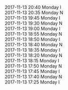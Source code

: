 2017-11-13 20:40 Monday  I  
2017-11-13 20:35 Monday  N  
2017-11-13 19:45 Monday  I  
2017-11-13 19:30 Monday  N  
2017-11-13 19:00 Monday  I  
2017-11-13 18:55 Monday  N  
2017-11-13 18:50 Monday  I  
2017-11-13 18:40 Monday  N  
2017-11-13 18:35 Monday  I  
2017-11-13 18:20 Monday  N  
2017-11-13 18:15 Monday  I  
2017-11-13 17:50 Monday  N  
2017-11-13 17:45 Monday  I  
2017-11-13 17:40 Monday  N  
2017-11-13 17:25 Monday  I  
